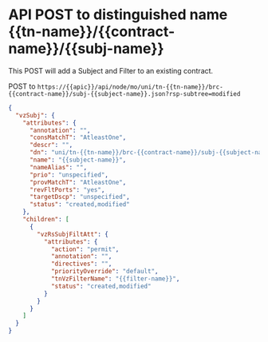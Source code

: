 # API POST to distinguished name {{tn-name}}/{{contract-name}}/{{subj-name}}

This POST will add a Subject and Filter to an existing contract.

POST to `https://{{apic}}/api/node/mo/uni/tn-{{tn-name}}/brc-{{contract-name}}/subj-{{subject-name}}.json?rsp-subtree=modified`

``` json
{
  "vzSubj": {
    "attributes": {
      "annotation": "",
      "consMatchT": "AtleastOne",
      "descr": "",
      "dn": "uni/tn-{{tn-name}}/brc-{{contract-name}}/subj-{{subject-name}}",
      "name": "{{subject-name}}",
      "nameAlias": "",
      "prio": "unspecified",
      "provMatchT": "AtleastOne",
      "revFltPorts": "yes",
      "targetDscp": "unspecified",
      "status": "created,modified"
    },
    "children": [
      {
        "vzRsSubjFiltAtt": {
          "attributes": {
            "action": "permit",
            "annotation": "",
            "directives": "",
            "priorityOverride": "default",
            "tnVzFilterName": "{{filter-name}}",
            "status": "created,modified"
          }
        }
      }
    ]
  }
}
```
